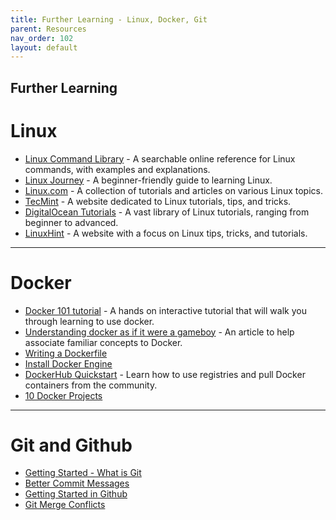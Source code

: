 ```yaml
---
title: Further Learning - Linux, Docker, Git
parent: Resources
nav_order: 102
layout: default
---
```


## Further Learning

# Linux

- [Linux Command Library](https://linuxcommandlibrary.com/) - A searchable online reference for Linux commands, with examples and explanations.
- [Linux Journey](https://linuxjourney.com/) - A beginner-friendly guide to learning Linux.
- [Linux.com](https://www.linux.com/training-tutorials/) - A collection of tutorials and articles on various Linux topics.
- [TecMint](https://www.tecmint.com/) - A website dedicated to Linux tutorials, tips, and tricks.
- [DigitalOcean Tutorials](https://www.digitalocean.com/community/tutorials) - A vast library of Linux tutorials, ranging from beginner to advanced.
- [LinuxHint](https://www.linuxhint.com/) - A website with a focus on Linux tips, tricks, and tutorials.

---

# Docker

- [Docker 101 tutorial](https://www.docker.com/101-tutorial/) - A hands on interactive tutorial that will walk you through learning to use docker.
- [Understanding docker as if it were a gameboy](https://medium.com/@audretschjames/understanding-docker-as-if-it-were-a-gameboy-96c96392efbf) - An article to help associate familiar concepts to Docker.
- [Writing a Dockerfile](https://docs.docker.com/get-started/docker-concepts/building-images/writing-a-dockerfile/)
- [Install Docker Engine](https://docs.docker.com/engine/install/)
- [DockerHub Quickstart](https://docs.docker.com/docker-hub/quickstart/) - Learn how to use registries and pull Docker containers from the community.
- [10 Docker Projects](https://www.datacamp.com/blog/docker-projects)

---

# Git and Github

- [Getting Started - What is Git](https://git-scm.com/book/en/v2/Getting-Started-What-is-Git%3F)
- [Better Commit Messages](https://www.freecodecamp.org/news/how-to-write-better-git-commit-messages/)
- [Getting Started in Github](https://docs.github.com/en/get-started/start-your-journey/hello-world)
- [Git Merge Conflicts](https://www.atlassian.com/git/tutorials/using-branches/merge-conflicts)
